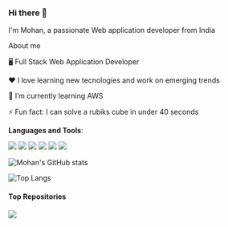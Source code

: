 ### Hi there 👋

I'm Mohan, a passionate Web application developer from India 

About me

🖥️ Full Stack Web Application Developer

❤️ I love learning new tecnologies and work on emerging trends

🌱 I’m currently learning AWS

⚡ Fun fact: I can solve a rubiks cube in under 40 seconds


**Languages and Tools**: 

![](https://img.shields.io/static/v1?label=Code&message=Java&color=yellow)
![](https://img.shields.io/static/v1?label=Code&message=Angular&color=red)
![](https://img.shields.io/static/v1?label=Code&message=SpringBoot&color=green)
![](https://img.shields.io/static/v1?label=Code&message=JavaScript&color=blue)
![](https://img.shields.io/static/v1?label=Tool&message=Docker&color=pink)
![](https://img.shields.io/static/v1?label=Database&message=Oracle&color=green)

![Mohan's GitHub stats](https://github-readme-stats.vercel.app/api?username=mohankumarsundaramoorthi&show_icons=true&theme=dark)

![Top Langs](https://github-readme-stats.vercel.app/api/top-langs/?username=mohankumarsundaramoorthi&layout=compact)


#### Top Repositories

<a href="https://github.com/mohankumarsundaramoorthi/acer">
  <img align="center" src="https://github-readme-stats.vercel.app/api/pin/?username=mohankumarsundaramoorthi&repo=acer&theme=buefy" />
</a>


<!--
**mohankumarsundaramoorthi/mohankumarsundaramoorthi** is a ✨ _special_ ✨ repository because its `README.md` (this file) appears on your GitHub profile.

Here are some ideas to get you started:

- 🔭 I’m currently working on ...
- 🌱 I’m currently learning ...
- 👯 I’m looking to collaborate on ...
- 🤔 I’m looking for help with ...
- 💬 Ask me about ...
- 📫 How to reach me: ...
- 😄 Pronouns: ...
- ⚡ Fun fact: ...
-->
